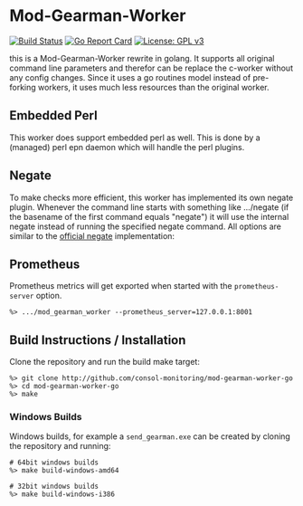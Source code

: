 # Mod-Gearman-Worker

[![Build Status](https://github.com/consol-monitoring/mod-gearman-worker-go/workflows/citest/badge.svg)](https://github.com/consol-monitoring/mod-gearman-worker-go/actions?query=workflow:citest)
[![Go Report Card](https://goreportcard.com/badge/github.com/consol-monitoring/mod-gearman-worker-go)](https://goreportcard.com/report/github.com/consol-monitoring/mod-gearman-worker-go)
[![License: GPL v3](https://img.shields.io/badge/License-GPL%20v3-blue.svg)](http://www.gnu.org/licenses/gpl-3.0)

this is a Mod-Gearman-Worker rewrite in golang. It supports all original
command line parameters and therefor can be replace the c-worker without any
config changes.
Since it uses a go routines model instead of pre-forking workers, it uses much
less resources than the original worker.

## Embedded Perl

This worker does support embedded perl as well. This is done by a (managed) perl
epn daemon which will handle the perl plugins.

## Negate

To make checks more efficient, this worker has implemented its own negate plugin.
Whenever the command line starts with something like .../negate (if the basename
of the first command equals "negate") it will use the internal negate instead of
running the specified negate command.
All options are similar to the
[official negate](https://www.monitoring-plugins.org/doc/man/negate.html) implementation:

## Prometheus

Prometheus metrics will get exported when started with the `prometheus-server` option.

    %> .../mod_gearman_worker --prometheus_server=127.0.0.1:8001

## Build Instructions / Installation

Clone the repository and run the build make target:

    %> git clone http://github.com/consol-monitoring/mod-gearman-worker-go
    %> cd mod-gearman-worker-go
    %> make

### Windows Builds

Windows builds, for example a `send_gearman.exe` can be created by cloning the
repository and running:

    # 64bit windows builds
    %> make build-windows-amd64

    # 32bit windows builds
    %> make build-windows-i386
